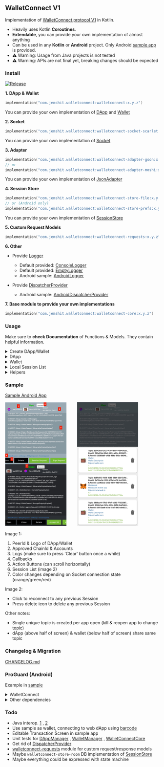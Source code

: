 ## WalletConnect V1

Implementation of [WalletConnect protocol V1](https://docs.walletconnect.com/tech-spec) in Kotlin.

- Heavily uses Kotlin **Coroutines**.
- **Extendable**, you can provide your own implementation of almost anything
- Can be used in any **Kotlin** or **Android** project. Only Android [sample app](sample) is provided.
- ⚠️ Warning: Usage from Java projects is not tested
- ⚠️ Warning: APIs are not final yet, breaking changes should be expected

### Install

[![Release](https://jitpack.io/v/jemshit/WalletConnect.svg)](https://jitpack.io/#jemshit/WalletConnect)

**1. DApp & Wallet**

```kotlin
implementation("com.jemshit.walletconnect:walletconnect:x.y.z")
```

You can provide your own implementation of [DApp](walletconnect-core/src/main/java/walletconnect/core/DApp.kt)
and [Wallet](walletconnect-core/src/main/java/walletconnect/core/Wallet.kt)

**2. Socket**

```kotlin
implementation("com.jemshit.walletconnect:walletconnect-socket-scarlet:x.y.z")
```

You can provide your own implementation
of [Socket](walletconnect-core/src/main/java/walletconnect/core/socket/Socket.kt)

**3. Adapter**

```kotlin
implementation("com.jemshit.walletconnect:walletconnect-adapter-gson:x.y.z")
// or
implementation("com.jemshit.walletconnect:walletconnect-adapter-moshi:x.y.z")
```

You can provide your own implementation
of [JsonAdapter](walletconnect-core/src/main/java/walletconnect/core/adapter/JsonAdapter.kt)

**4. Session Store**

```kotlin
implementation("com.jemshit.walletconnect:walletconnect-store-file:x.y.z")
// or (Android only)
implementation("com.jemshit.walletconnect:walletconnect-store-prefs:x.y.z")
```

You can provide your own implementation
of [SessionStore](walletconnect-core/src/main/java/walletconnect/core/session_state/SessionStore.kt)

**5. Custom Request Models**

```kotlin
implementation("com.jemshit.walletconnect:walletconnect-requests:x.y.z")
```

**6. Other**

- Provide [Logger](walletconnect-core/src/main/java/walletconnect/core/util/Logger.kt)
    - Default
      provided: [ConsoleLogger](walletconnect-core/src/main/java/walletconnect/core/util/logger_impl/ConsoleLogger.kt)
    - Default
      provided: [EmptyLogger](walletconnect-core/src/main/java/walletconnect/core/util/logger_impl/EmptyLogger.kt)
    - Android sample: [AndroidLogger](sample/src/main/java/walletconnect/sample/impl/AndroidLogger.kt)

- Provide [DispatcherProvider](walletconnect-core/src/main/java/walletconnect/core/util/DispatcherProvider.kt)
    - Android
      sample: [AndroidDispatcherProvider](sample/src/main/java/walletconnect/sample/impl/AndroidDispatcherProvider.kt)

**7. Base module to provide your own implementations**

```kotlin
implementation("com.jemshit.walletconnect:walletconnect-core:x.y.z")
```

### Usage

Make sure to **check Documentation** of Functions & Models. They contain helpful information.

<details>
<summary>Create DApp/Wallet</summary>

```kotlin
fun createDApp(sessionStoreName: String)
        : DApp {
    return DAppManager(
            socket = createSocket(),
            sessionStore = createSessionStore(sessionStoreName),
            jsonAdapter = createJsonAdapter(),
            dispatcherProvider,
            logger
    )
}

fun createWallet(sessionStoreName: String)
        : Wallet {
    return WalletManager(
            socket = createSocket(),
            sessionStore = createSessionStore(sessionStoreName),
            jsonAdapter = createJsonAdapter(),
            dispatcherProvider,
            logger
    )
}

fun createSocketService(url: String,
                        lifecycleRegistry: LifecycleRegistry)
        : SocketService {

    // you can ignore this
    val interceptor = HttpLoggingInterceptor().apply {
        level = HttpLoggingInterceptor.Level.HEADERS
    }

    // change depending on your needs
    val okHttpClient = OkHttpClient.Builder()
            .callTimeout(10, TimeUnit.SECONDS)
            .readTimeout(10, TimeUnit.SECONDS)
            .writeTimeout(10, TimeUnit.SECONDS)
            // "https://bridge.walletconnect.org" -> i think BridgeServer responds with "missing or invalid socket data"
            // "https://safe-walletconnect.gnosis.io" -> ping works fine
            .pingInterval(4, TimeUnit.SECONDS)
            .addNetworkInterceptor(interceptor)
            .build()

    val webSocketFactory = okHttpClient.newWebSocketFactory(url)

    // you can use something else instead of Gson, make sure to provide SocketMessageTypeAdapter() & JsonRpcMethodTypeAdapter()
    val gson = GsonBuilder()
            .registerTypeAdapter(SocketMessageType::class.java, SocketMessageTypeAdapter())
            .registerTypeAdapter(JsonRpcMethod::class.java, JsonRpcMethodTypeAdapter())
            .create()

    val scarlet = Scarlet.Builder()
            .webSocketFactory(webSocketFactory)
            .addMessageAdapterFactory(GsonMessageAdapter.Factory(gson))
            .addStreamAdapterFactory(FlowStreamAdapter.Factory)
            .backoffStrategy(ExponentialBackoffStrategy(initialDurationMillis = 1_000L,
                                                        maxDurationMillis = 8_000L))
            .lifecycle(lifecycleRegistry)
            .build()

    return scarlet.create(SocketService::class.java)
}

fun createSocket()
        : Socket {
    val gson = GsonBuilder()
            .registerTypeAdapter(SocketMessageType::class.java, SocketMessageTypeAdapter())
            .registerTypeAdapter(JsonRpcMethod::class.java, JsonRpcMethodTypeAdapter())
            .create()

    return SocketManager(
            socketServiceFactory = { url, lifecycleRegistry -> createSocketService(url, lifecycleRegistry) },
            gson,
            dispatcherProvider,
            logger
    )
}

fun createSessionStore(name: String)
        : SessionStore {

    // return anything that implements SessionStore

    //val sharedPrefs = requireContext().applicationContext.getSharedPreferences(name, Context.MODE_PRIVATE)
    //return SharedPrefsSessionStore(
    //        sharedPrefs,
    //        dispatcherProvider,
    //        logger
    //)

    return FileSessionStore(
            File(requireContext().filesDir, "$name.json"),
            dispatcherProvider,
            logger
    )
}

fun createJsonAdapter()
        : JsonAdapter {

    // return anything that implements JsonAdapter. Make sure to provide SocketMessageTypeAdapter() & JsonRpcMethodTypeAdapter()

    //val gson = GsonBuilder()
    //        .registerTypeAdapter(SocketMessageType::class.java, SocketMessageTypeAdapter())
    //        .registerTypeAdapter(JsonRpcMethod::class.java, JsonRpcMethodTypeAdapter())
    //        .serializeNulls()
    //        .create()
    //
    //return GsonAdapter(gson)


    val moshi = Moshi.Builder()
            .add(walletconnect.adapter.moshi.type_adapter.SocketMessageTypeAdapter())
            .add(walletconnect.adapter.moshi.type_adapter.JsonRpcMethodTypeAdapter())
            .addLast(KotlinJsonAdapterFactory())
            .build()
    return MoshiAdapter(moshi)
}
```

</details>

<details>
<summary>DApp</summary>

**Init**

```kotlin
val connectionParams = ConnectionParams(
        topic = UUID.randomUUID().toString(), // unique topic = unique session
        version = "1",
        // "https://bridge.walletconnect.org" -> when one peer deletes session while other peer is disconnected, 
        //     other peer never gets that message even after connecting. Also pings in socket is not supported
        bridgeUrl = "https://safe-walletconnect.gnosis.io",
        symmetricKey = "..." // 32 byte (64 char) encryption/decryption key. You can use `Cryptography.generateSymmetricKey().toHex()`
)

val initialSessionState = InitialSessionState(
        connectionParams,
        myPeerId = UUID.randomUUID().toString(),
        myPeerMeta = PeerMeta(
                name = "DApp",
                url = "https://dapp.com",
                description = "DApp Description",
                icons = listOf("https://www.dapp.com/img/Icon_Logotype_2.png")
        )
)

val dApp: DApp = createDApp(sessionStoreName = "...")
```

**Open Socket**

```kotlin
dApp.openSocketAsync(initialSessionState,
                     callback = ::onSessionCallback,
                     onOpen = { freshOpened ->
                         // sendSessionRequest() etc...
                     })
// or
coroutineScope.launch(dispatcherProvider.io()) {
    val freshOpened = dApp.openSocket(initialSessionState,
                                      callback = ::onSessionCallback)
    // sendSessionRequest() etc...
}
```

**Close**

```kotlin
dApp.closeAsync(deleteLocal = false,
                deleteRemote = false,
                onClosed = { freshClosed ->
                    // ..
                })
// or 
coroutineScope.launch(dispatcherProvider.io()) {
    val freshClosed = dApp.close(deleteLocal = false,
                                 deleteRemote = false)
    // ...
}

// close & delete session
dApp.closeAsync(deleteLocal = true,
                deleteRemote = true,
                onClosed = { freshClosed ->
                    // ..
                })
```

**Session Request**

```kotlin
dApp.sendSessionRequest(chainId)
```

**Sign Request**

```kotlin
coroutineScope.launch(dispatcherProvider.io()) {
    val ethSign = EthSign(address = "...",
                          message = "...", // raw string for SignType.Sign, hex string for SignType.PersonalSign
                          type = SignType.Sign) // or SignType.PersonalSign

    // ethSign.validate()

    val messageId: Long? = dApp.sendRequest(
            method = ethSign.type.toMethod(),
            data = ethSign.toList(),
            itemType = String::class.java
    )
    // You can store Map<messageId, MyCallback>, so when you get response for this messageId in 'onSessionCallback', 
    //  you can invoke corresponding MyCallback
}

// or
dApp.sendRequestAsync(
        method = ethSign.type.toMethod(),
        data = ethSign.toList(),
        itemType = String::class.java,
        onRequested = {},
        onRequestError = {},
        onCallback = {}
)
```

**EthSendTransaction Request**

```kotlin
// Check sample for sending custom token using SmartContract address. 
// There is also gas estimation API example for Binance Smart Chain
// Check HexByteExtensions.kt for 'toHex' extension on String/Long/Int
fun createTransaction()
        : EthTransaction {
    return EthTransaction(
            from = approvedAddress,
            to = "0x621261D26847B423Df639848Fb53530025a008e8",
            data = "",
            chainId = approvedChainId.toHex(),

            gas = null,
            gasPrice = null,
            gasLimit = null,
            maxFeePerGas = null,
            maxPriorityFeePerGas = null,

            value = "0x" + BigInteger("10000000000000000").toString(16), // 1_000_000_000_000_000_000L.toHex(),
            nonce = null
    )
}

coroutineScope.launch(dispatcherProvider.io()) {
    // you can call EthTransaction.validate() before sending
    val messageId: Long? = dApp.sendRequest(
            EthRpcMethod.SendTransaction,
            data = listOf(createTransaction()),
            itemType = EthTransaction::class.java
    )
    // You can store Map<messageId, MyCallback>, so when you get response for this messageId in 'onSessionCallback', 
    //  you can invoke corresponding MyCallback
}
// or
dApp.sendRequestAsync(
        EthRpcMethod.SendTransaction,
        data = listOf(createTransaction()),
        itemType = EthTransaction::class.java,
        onRequested = {},
        onRequestError = {},
        onCallback = {}
)
```

**Custom Request**

```kotlin
// check JsonRpcMethod file for list of default provided
coroutineScope.launch(dispatcherProvider.io()) {
    val messageId: Long? = dApp.sendRequest(
            CustomRpcMethod("some_method_name"),
            data = listOf(MyClass()),
            itemType = MyClass::class.java
    )
}

// or
dApp.sendRequestAsync(
        CustomRpcMethod("some_method_name"),
        data = listOf(MyClass()),
        itemType = MyClass::class.java,
        onRequested = {},
        onRequestError = {},
        onCallback = {}
)
```

**Custom SocketMessage**

```kotlin
// 'dApp.sendRequest' uses 'encryptPayloadAndPublish' under the hood, you can use 'encryptPayloadAndPublish' directly
```

**Other**

```kotlin
// dApp.generateMessageId()
// dApp.getInitialSessionState()   // inherited from SessionLifecycle interface
// dApp.disconnectSocket()         // inherited from SessionLifecycle interface
// dApp.reconnectSocket()          // inherited from SessionLifecycle interface

// Callbacks
fun onSessionCallback(callbackData: CallbackData) {
    coroutineScope.launch(dispatcherProvider.ui()) {
        when (callbackData) {
            is SessionCallback -> {
                when (callbackData) {
                    // ...        
                }
            }
            is SocketCallback -> {
                when (callbackData) {
                    // ...
                }
            }
            is RequestCallback -> {
                when (callbackData) {
                    // ...
                }
            }
            is FailureCallback -> {
                // ...
            }
        }
    }
}

// DeepLink to Wallet app
fun triggerDeepLink() {
    val currentSessionState = dApp.getInitialSessionState() ?: return
    try {
        val myIntent = Intent(Intent.ACTION_VIEW, Uri.parse(currentSessionState.connectionParams.toUri()))
        startActivity(myIntent)
    } catch (_: ActivityNotFoundException) {
        Toast
                .makeText(requireContext(),
                          "No application can handle this request. Please install a wallet app",
                          Toast.LENGTH_LONG)
                .show()
    }
}
```

</details>

<details>
<summary>Wallet</summary>


**Init**

```kotlin
val connectionParams: ConnectionParams // get through deeplink, QR code ...

val initialSessionState = InitialSessionState(
        connectionParams,
        myPeerId = UUID.randomUUID().toString(),
        myPeerMeta = PeerMeta(
                name = "Wallet",
                url = "https://wallet.com",
                description = "Wallet Description",
                icons = listOf("https://img.favpng.com/1/20/24/wallet-icon-png-favpng-TQrAD3mHXn7Yey6wnt6aa97YF.jpg")
        )
)

val wallet: Wallet = createWallet(sessionStoreName = "...")
```

**Open Socket**

```kotlin
wallet.openSocketAsync(initialSessionState,
                       callback = ::onSessionCallback,
                       onOpen = { freshOpened ->
                           // sendSessionRequest() etc...
                       })
// or
coroutineScope.launch(dispatcherProvider.io()) {
    val freshOpened = wallet.openSocket(initialSessionState,
                                        callback = ::onSessionCallback)
    // sendSessionRequest() etc...
}
```

**Close**

```kotlin
wallet.closeAsync(deleteLocal = false,
                  deleteRemote = false,
                  onClosed = { freshClosed ->
                      // ..
                  })
// or 
coroutineScope.launch(dispatcherProvider.io()) {
    val freshClosed = wallet.close(deleteLocal = false,
                                   deleteRemote = false)
    // ...
}

// close & delete session
wallet.closeAsync(deleteLocal = true,
                  deleteRemote = true,
                  onClosed = { freshClosed ->
                      // ..
                  })
```

**Session Request**

```kotlin
// Approve
wallet.approveSession(chainId = 1,
                      accounts = listOf("0x621261D26847B423Df639848Fb53530025a008e8"))

// Reject
wallet.rejectSession()

// Update
// if 'approved' is false, close() is called internally. Session is deleted from both peers
wallet.updateSession(chainId = 2,
                     accounts = listOf("0x621261D26847B423Df639848Fb53530025a008e8"),
                     approved = true)
```

**Other Requests**

```kotlin
// respond with same messageId!

// Approve
wallet.approveRequest(messageId,
                      result = signature, // or anything else
                      resultType = String::class.java)

// Reject
wallet.rejectRequest(messageId,
                     JsonRpcErrorData())
```

**Custom SocketMessage**

```kotlin
// you can use 'encryptPayloadAndPublish' directly to send custom SocketMessage
```

**Other**

```kotlin
// dApp.generateMessageId()
// dApp.getInitialSessionState()   // inherited from SessionLifecycle interface
// dApp.disconnectSocket()         // inherited from SessionLifecycle interface
// dApp.reconnectSocket()          // inherited from SessionLifecycle interface

// Callbacks
fun onSessionCallback(callbackData: CallbackData) {
    coroutineScope.launch(dispatcherProvider.ui()) {
        when (callbackData) {
            is SessionCallback -> {
                when (callbackData) {
                    // ...        
                }
            }
            is SocketCallback -> {
                when (callbackData) {
                    // ...
                }
            }
            is RequestCallback -> {
                when (callbackData) {
                    // ...
                }
            }
            is FailureCallback -> {
                // ...
            }
        }
    }
}
```

</details>

<details>
<summary>Local Session List</summary>

```kotlin
// obtain same sessionStore used for DApp/Wallet
val sessionStore = return FileSessionStore(
        File(requireContext().filesDir, "$name.json"),
        dispatcherProvider,
        logger
)

// one-time list
coroutineScope.launch(dispatcherProvider.io()) {
    val sessions: Set? = sessionStore.getAll()
}

// list as hot flow
sessionStore.getAllAsFlow()
        .onEach {}
        .catch {}
        .launchIn(coroutineScope)

// Check SessionStore for other methods
```

</details>

<details>
<summary>Helpers</summary>

[Cryptography.kt](walletconnect-core/src/main/java/walletconnect/core/cryptography/Cryptography.kt)

- encrypt
- decrypt
- computeHMAC
- randomBytes
- generateSymmetricKey

[HexByteExtensions](walletconnect-core/src/main/java/walletconnect/core/cryptography/HexByteExtensions.kt)

- String.hexToByteArray
- String.isHex
- String.toHex
- ByteArray.toHex
- Long.toHex
- Int.toHex

</details>

### Sample

[Sample Android App](sample)

<p>
  <img alt="List" height="405" src="media/sample.png" width="201"/>
&nbsp; &nbsp; &nbsp; &nbsp;
  <img alt="List Error" height="405" src="media/sample_sessions.jpg" width="200"/>
</p>

Image 1:

1. PeerId & Logo of DApp/Wallet
2. Approved ChainId & Accounts
3. Logs (make sure to press 'Clear' button once a while)
4. Callbacks
5. Action Buttons (can scroll horizontally)
6. Session List (image 2)
7. Color changes depending on Socket connection state (orange/green/red)

Image 2:

- Click to reconnect to any previous Session
- Press delete icon to delete any previous Session

Other notes:

- Single unique topic is created per app open (kill & reopen app to change topic)
- dApp (above half of screen) & wallet (below half of screen) share same topic

### Changelog & Migration

[CHANGELOG.md](CHANGELOG.md)

### ProGuard (Android)

Example in [sample](sample/proguard-rules.pro)

<details>
<summary>WalletConnect</summary>

```proguard
### WalletConnect
-keepclassmembers class walletconnect.core.requests.eth.** {
    public synthetic <methods>;
    <methods>;
    <fields>;
}
-keepclassmembers class walletconnect.core.session.model.** {
    public synthetic <methods>;
    <methods>;
    <fields>;
}
-keepclassmembers class walletconnect.core.session_state.model.** {
    public synthetic <methods>;
    <methods>;
    <fields>;
}
-keepclassmembers class walletconnect.core.socket.model.** {
    public synthetic <methods>;
    <methods>;
    <fields>;
}
-keepclassmembers class walletconnect.requests.** {
    public synthetic <methods>;
    <methods>;
    <fields>;
}
```

</details>

<details>
<summary>Other dependencies</summary>

```proguard
### Kotlin
# https://stackoverflow.com/questions/33547643/how-to-use-kotlin-with-proguard
# https://medium.com/@AthorNZ/kotlin-metadata-jackson-and-proguard-f64f51e5ed32
-keepclassmembers class **$WhenMappings {
    <fields>;
}
-keep class kotlin.Metadata { *; }
-keepclassmembers class kotlin.Metadata {
    public <methods>;
}

### Kotlin Coroutine
# Most of volatile fields are updated with AFU and should not be mangled
# ServiceLoader support
-keepnames class kotlinx.coroutines.internal.MainDispatcherFactory {}
-keepnames class kotlinx.coroutines.CoroutineExceptionHandler {}
-keepnames class kotlinx.coroutines.android.AndroidExceptionPreHandler {}
-keepnames class kotlinx.coroutines.android.AndroidDispatcherFactory {}
# Most of volatile fields are updated with AFU and should not be mangled
-keepclassmembernames class kotlinx.** {
    volatile <fields>;
}
# Same story for the standard library's SafeContinuation that also uses AtomicReferenceFieldUpdater
-keepclassmembernames class kotlin.coroutines.SafeContinuation {
    volatile <fields>;
}
-dontwarn kotlinx.atomicfu.**
-dontwarn kotlinx.coroutines.flow.**

-keep class kotlin.Metadata { *; }
-keepclassmembers class kotlin.Metadata {
    public <methods>;
}

### Gson 
# uses generic type information stored in a class file when working with fields. 
# Proguard removes such information by default, so configure it to keep all of it.
-keepattributes Signature
# For using GSON @Expose annotation
-keepattributes *Annotation*
# Gson specific classes
-dontwarn sun.misc.**
#-keep class com.google.gson.stream.** { *; }
# Application classes that will be serialized/deserialized over Gson
-keep class com.google.gson.examples.android.model.** { <fields>; }
# Prevent proguard from stripping interface information from TypeAdapter, TypeAdapterFactory,
# JsonSerializer, JsonDeserializer instances (so they can be used in @JsonAdapter)
-keep class * extends com.google.gson.TypeAdapter
-keep class * implements com.google.gson.TypeAdapterFactory
-keep class * implements com.google.gson.JsonSerializer
-keep class * implements com.google.gson.JsonDeserializer
# Prevent R8 from leaving Data object members always null
-keepclassmembers,allowobfuscation class * {
  @com.google.gson.annotations.SerializedName <fields>;
}

### JSR305
-dontwarn javax.annotation.**

### OkHttp3
-dontwarn okhttp3.**
-dontwarn okio.**
-dontwarn javax.annotation.**
# A resource is loaded with a relative path so the package of this class must be preserved.
-keepnames class okhttp3.internal.publicsuffix.PublicSuffixDatabase
```

</details>

### Todo

- Java interop. [1](https://kotlinlang.org/docs/java-to-kotlin-interop.html)
  , [2](https://www.baeldung.com/kotlin/jvm-annotations)
- Use sample as wallet, connecting to web dApp
  using [barcode](https://github.com/trustwallet/wallet-connect-kotlin/commit/fbb51e74349634a04e001091ec2db2d6e9a5053d)
- Editable Transaction Screen in sample app
- Unit tests for [DAppManager](walletconnect/src/main/java/walletconnect/DAppManager.kt)
  , [WalletManager](walletconnect/src/main/java/walletconnect/WalletManager.kt)
  , [WalletConnectCore](walletconnect/src/main/java/walletconnect/WalletConnectCore.kt)
- Get rid of [DispatcherProvider](walletconnect-core/src/main/java/walletconnect/core/util/DispatcherProvider.kt)
- [walletconnect-requests](walletconnect-requests/src/main/java/walletconnect/requests) module for custom
  request/response models
- Maybe `walletconnect-store-room` DB implementation
  of [SessionStore](walletconnect-core/src/main/java/walletconnect/core/session_state/SessionStore.kt)
- Maybe everything could be expressed with state machine
